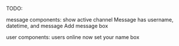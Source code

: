 TODO:

message components: show active channel
Message has username, datetime, and message
Add message box

user components: users online now
set your name box
